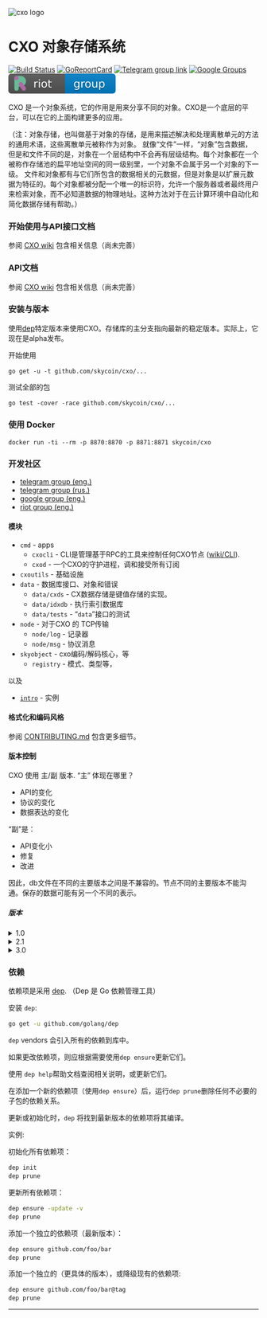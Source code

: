 ![cxo logo](https://user-images.githubusercontent.com/26845312/32426759-2a7c367c-c282-11e7-87bc-9f0a936046af.png)

CXO 对象存储系统
================

[![Build Status](https://travis-ci.org/skycoin/cxo.svg)](https://travis-ci.org/skycoin/cxo)
[![GoReportCard](https://goreportcard.com/badge/skycoin/cxo)](https://goreportcard.com/report/skycoin/cxo)
[![Telegram group link](telegram-group.svg)](https://t.me/joinchat/B_ax-A6oCR9eQuAPiJtvaw)
[![Google Groups](https://img.shields.io/badge/google%20groups-skycoincxo-blue.svg)](https://groups.google.com/forum/#!forum/skycoincxo)
[![Riot group](riot-group.svg)](https://riot.im/app/#/room/#cxo:matrix.org)


CXO 是一个对象系统，它的作用是用来分享不同的对象。CXO是一个底层的平台，可以在它的上面构建更多的应用。


（注：对象存储，也叫做基于对象的存储，是用来描述解决和处理离散单元的方法的通用术语，这些离散单元被称作为对象。
就像“文件”一样，“对象”包含数据，但是和文件不同的是，对象在一个层结构中不会再有层级结构。每个对象都在一个被称作存储池的扁平地址空间的同一级别里，一个对象不会属于另一个对象的下一级。
文件和对象都有与它们所包含的数据相关的元数据，但是对象是以扩展元数据为特征的。每个对象都被分配一个唯一的标识符，允许一个服务器或者最终用户来检索对象，而不必知道数据的物理地址。这种方法对于在云计算环境中自动化和简化数据存储有帮助。）


### 开始使用与API接口文档


参阅 [CXO wiki](https://github.com/skycoin/cxo/wiki/Get-Started) 包含相关信息（尚未完善）

### API文档

参阅 [CXO wiki](https://github.com/skycoin/cxo/wiki) 
包含相关信息（尚未完善）

### 安装与版本

使用[dep](https://github.com/golang/dep)特定版本来使用CXO。存储库的主分支指向最新的稳定版本。实际上，它现在是alpha发布。


开始使用
```
go get -u -t github.com/skycoin/cxo/...
```
测试全部的包
```
go test -cover -race github.com/skycoin/cxo/...
```

### 使用 Docker

```
docker run -ti --rm -p 8870:8870 -p 8871:8871 skycoin/cxo
```


### 开发社区

- [telegram group (eng.)](https://t.me/joinchat/B_ax-A6oCR9eQuAPiJtvaw)
- [telegram group (rus.)](https://t.me/joinchat/EUlzX0a5byZxH5MdnAOLLA)
- [google group (eng.)](https://groups.google.com/forum/#!forum/skycoincxo)
- [riot group (eng.)](https://riot.im/app/#/room/#cxo:matrix.org)

#### 模块

- `cmd` - apps
  - `cxocli` - CLI是管理基于RPC的工具来控制任何CXO节点
    ([wiki/CLI](https://github.com/skycoin/cxo/wiki/CLI)).
  - `cxod` - 一个CXO的守护进程，调和接受所有订阅
- `cxoutils` - 基础设施
- `data` - 数据库接口、对象和错误 
  - `data/cxds` - CX数据存储是键值存储的实现。
  - `data/idxdb` - 执行索引数据库
  - `data/tests` - “`data`”接口的测试
- `node` - 对于CXO 的 TCP传输
  - `node/log` - 记录器
  - `node/msg` - 协议消息
- `skyobject` - cxo编码/解码核心，等
  - `registry` - 模式、类型等， 

以及

- [`intro`](./intro) - 实例


#### 格式化和编码风格

参阅 [CONTRIBUTING.md](CONTRIBUTING.md) 包含更多细节。

#### 版本控制

 CXO 使用 主/副 版本.  “主” 体现在哪里？
- API的变化
- 协议的变化
- 数据表达的变化

“副”是： 
- API变化小
- 修复
- 改进

因此，db文件在不同的主要版本之间是不兼容的。节点不同的主要版本不能沟通。保存的数据可能有另一个不同的表示。

##### 版本

<!-- 1.0 -->

<details>
<summary>1.0</summary>

not defined

</details>

<!-- 2.1 -->

<details>
<summary>2.1</summary>

- git tag: `v2.1`
- commit: `d4e4ab573c438a965588a651ee1b76b8acbb3724`

Gopkg.toml

```toml
[[constraint]]
name = "github.com/skycoin/cxo"
revision = "d4e4ab573c438a965588a651ee1b76b8acbb3724"
```

or

```toml
[[constraint]]
name = "github.com/skycoin/cxo"
version = "v2.1"
```

</details>

<!-- 3.0 -->

<details>
<summary>3.0</summary>

- git tag: `v3.0`
- commit: `8bc2f995634cd46d1266e2120795b04b025e0d62`

Gopkg.toml

```toml
[[constraint]]
name = "github.com/skycoin/cxo"
revision = "8bc2f995634cd46d1266e2120795b04b025e0d62"
```

or

```toml
[[constraint]]
name = "github.com/skycoin/cxo"
version = "v3.0"
```

</details>

### 依赖

依赖项是采用  [dep](https://github.com/golang/dep).
（Dep 是 Go 依赖管理工具） 

安装 `dep`:

```sh
go get -u github.com/golang/dep
```

`dep` vendors 会引入所有的依赖到库中。


如果更改依赖项，则应根据需要使用`dep ensure`更新它们。


使用 `dep help`帮助文档查阅相关说明，或更新它们。


在添加一个新的依赖项（使用`dep ensure`）后，运行`dep prune`删除任何不必要的子包的依赖关系。


更新或初始化时，`dep` 将找到最新版本的依赖项将其编译。


实例:

初始化所有依赖项：

```sh
dep init
dep prune
```

更新所有依赖项：

```sh
dep ensure -update -v
dep prune
```

添加一个独立的依赖项（最新版本）：

```sh
dep ensure github.com/foo/bar
dep prune
```

添加一个独立的（更具体的版本），或降级现有的依赖项:

```sh
dep ensure github.com/foo/bar@tag
dep prune
```


---
